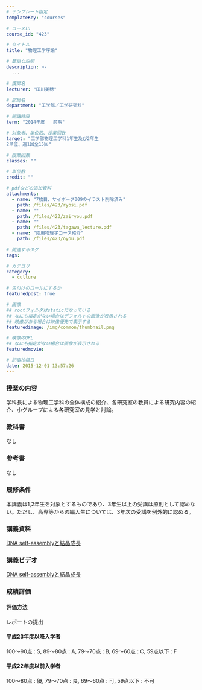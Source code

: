 ```yaml
---
# テンプレート指定
templateKey: "courses"

# コースID
course_id: "423"

# タイトル
title: "物理工学序論"

# 簡単な説明
description: >-
  ...

# 講師名
lecturer: "田川美穂"

# 部局名
department: "工学部／工学研究科"

# 開講時限
term: "2014年度	前期"

# 対象者、単位数、授業回数
target: "工学部物理工学科1年生及び2年生
2単位、週1回全15回"

# 授業回数
classes: ""

# 単位数
credit: ""

# pdfなどの追加資料
attachments: 
  - name: "7枚目、サイボーグ009のイラスト削除済み" 
    path: /files/423/ryosi.pdf
  - name: "" 
    path: /files/423/zairyou.pdf
  - name: "" 
    path: /files/423/tagawa_lecture.pdf
  - name: "応用物理学コース紹介" 
    path: /files/423/oyou.pdf

# 関連するタグ
tags:

# カテゴリ
category:
  - culture

# 色付けのロールにするか
featuredpost: true

# 画像
## rootフォルダはstaticになっている
## なにも指定がない場合はデフォルトの画像が表示される
## 映像がある場合は映像優先で表示する
featuredimage: /img/common/thumbnail.png

# 映像のURL
## なにも指定がない場合は画像が表示される
featuredmovie: 

# 記事投稿日
date: 2015-12-01 13:57:26
---
```


### 授業の内容

学科長による物理工学科の全体構成の紹介、各研究室の教員による研究内容の紹介、小グループによる各研究室の見学と討論。

### 教科書

なし

### 参考書

なし

### 履修条件

本講義は1,2年生を対象とするものであり、3年生以上の受講は原則として認めない。ただし、高専等からの編入生については、3年次の受講を例外的に認める。

### 講義資料

[DNA self-assemblyと結晶成長](/files/423/tagawa_lecture.pdf) 

### 講義ビデオ

[DNA self-assemblyと結晶成長][1]

[1]: https://nuvideo.media.nagoya-u.ac.jp/embed/f9b3da1a81c47fb5a0298ae4eda8f7806391bdff

### 成績評価

#### 評価方法

レポートの提出

#### 平成23年度以降入学者

100〜90点 : S, 89〜80点 : A, 79〜70点 : B, 69〜60点 : C, 59点以下 : F

#### 平成22年度以前入学者

100〜80点 : 優, 79〜70点 : 良, 69〜60点 : 可, 59点以下 : 不可

